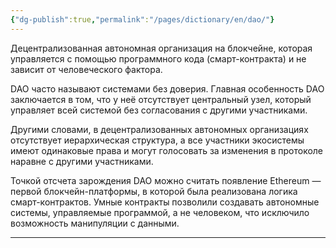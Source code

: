 ```yaml
---
{"dg-publish":true,"permalink":"/pages/dictionary/en/dao/"}
---
```



Децентрализованная автономная организация на блокчейне, которая управляется с помощью программного кода (смарт-контракта) и не зависит от человеческого фактора.

DAO часто называют системами без доверия. Главная особенность DAO заключается в том, что у неё отсутствует центральный узел, который управляет всей системой без согласования с другими участниками.

Другими словами, в децентрализованных автономных организациях отсутствует иерархическая структура, а все участники экосистемы имеют одинаковые права и могут голосовать за изменения в протоколе наравне с другими участниками.

Точкой отсчета зарождения DAO можно считать появление Ethereum — первой блокчейн-платформы, в которой была реализована логика смарт-контрактов. Умные контракты позволили создавать автономные системы, управляемые программой, а не человеком, что исключило возможность манипуляции с данными.

---
